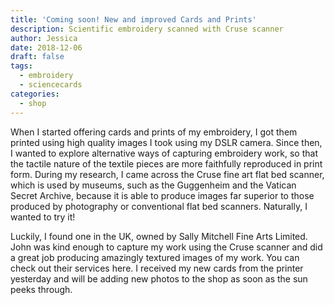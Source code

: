 ```yaml
---
title: 'Coming soon! New and improved Cards and Prints'
description: Scientific embroidery scanned with Cruse scanner
author: Jessica
date: 2018-12-06
draft: false
tags:
  - embroidery
  - sciencecards
categories:
  - shop
---
```


When I started offering cards and prints of my embroidery, I got them printed using high quality images I took using my DSLR camera. Since then, I wanted to explore alternative ways of capturing embroidery work, so that the tactile nature of the textile pieces are more faithfully reproduced in print form. During my research, I came across the Cruse fine art flat bed scanner, which is used by museums, such as the Guggenheim and the Vatican Secret Archive, because it is able to produce images far superior to those produced by photography or conventional flat bed scanners. Naturally, I wanted to try it!

Luckily, I found one in the UK, owned by Sally Mitchell Fine Arts Limited. John was kind enough to capture my work using the Cruse scanner and did a great job producing amazingly textured images of my work. You can check out their services here. I received my new cards from the printer yesterday and will be adding new photos to the shop as soon as the sun peeks through. 